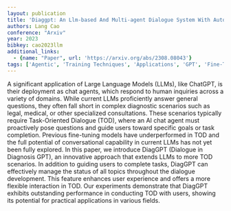 ```yaml
---
layout: publication
title: 'Diaggpt: An Llm-based And Multi-agent Dialogue System With Automatic Topic Management For Flexible Task-oriented Dialogue'
authors: Lang Cao
conference: "Arxiv"
year: 2023
bibkey: cao2023llm
additional_links:
  - {name: "Paper", url: 'https://arxiv.org/abs/2308.08043'}
tags: ['Agentic', 'Training Techniques', 'Applications', 'GPT', 'Fine-Tuning', 'Model Architecture', 'Pretraining Methods']
---
```

A significant application of Large Language Models (LLMs), like ChatGPT, is
their deployment as chat agents, which respond to human inquiries across a
variety of domains. While current LLMs proficiently answer general questions,
they often fall short in complex diagnostic scenarios such as legal, medical,
or other specialized consultations. These scenarios typically require
Task-Oriented Dialogue (TOD), where an AI chat agent must proactively pose
questions and guide users toward specific goals or task completion. Previous
fine-tuning models have underperformed in TOD and the full potential of
conversational capability in current LLMs has not yet been fully explored. In
this paper, we introduce DiagGPT (Dialogue in Diagnosis GPT), an innovative
approach that extends LLMs to more TOD scenarios. In addition to guiding users
to complete tasks, DiagGPT can effectively manage the status of all topics
throughout the dialogue development. This feature enhances user experience and
offers a more flexible interaction in TOD. Our experiments demonstrate that
DiagGPT exhibits outstanding performance in conducting TOD with users, showing
its potential for practical applications in various fields.
